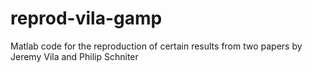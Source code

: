 # reprod-vila-gamp
Matlab code for the reproduction of certain results from two papers by Jeremy Vila and Philip Schniter
